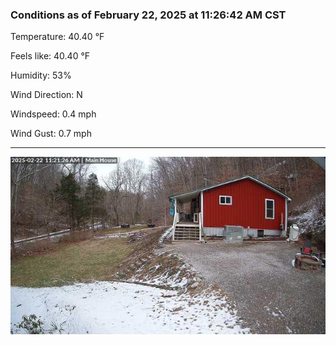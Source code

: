 ### Conditions as of February 22, 2025 at 11:26:42 AM CST 

Temperature: 40.40 &deg;F

Feels like: 40.40 &deg;F

Humidity: 53%

Wind Direction: N

Windspeed: 0.4 mph

Wind Gust: 0.7 mph

---

<img src="./images/latest.jpeg"/>

